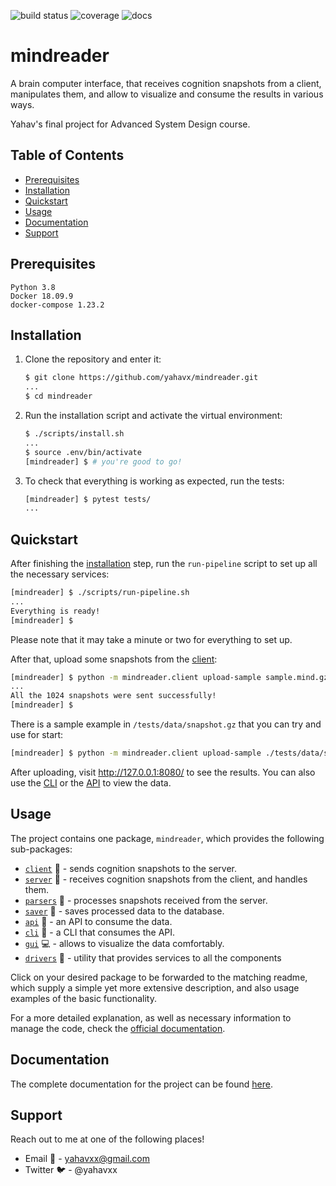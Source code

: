 ![build status](https://travis-ci.org/yahavx/mindreader.svg?branch=master)
![coverage](https://codecov.io/gh/yahavx/mindreader/branch/master/graph/badge.svg)
![docs](https://readthedocs.org/projects/mindreader/badge/?version=latest)

# mindreader

A brain computer interface, that receives cognition snapshots from a client, manipulates them, and allow to
visualize and consume the results in various ways.

Yahav's final project for Advanced System Design course.

## Table of Contents

* [Prerequisites](#prerequisites)
* [Installation](#installation)
* [Quickstart](#quickstart)
* [Usage](#usage)
* [Documentation](#documentation)
* [Support](#support)

## Prerequisites

```
Python 3.8
Docker 18.09.9
docker-compose 1.23.2
```

## Installation

1. Clone the repository and enter it:

    ```sh
    $ git clone https://github.com/yahavx/mindreader.git
    ...
    $ cd mindreader
    ```

2. Run the installation script and activate the virtual environment:

    ```sh
    $ ./scripts/install.sh
    ...
    $ source .env/bin/activate
    [mindreader] $ # you're good to go!
    ```

3. To check that everything is working as expected, run the tests:

    ```sh
    [mindreader] $ pytest tests/
    ...
    ```

## Quickstart
After finishing the [installation](#installation) step, run the `run-pipeline` script to set up all the
necessary services:

```sh
[mindreader] $ ./scripts/run-pipeline.sh
...
Everything is ready!
[mindreader] $
```

Please note that it may take a minute or two for everything to set up.

After that, upload some snapshots from the [client](/mindreader/client/README.md):
```sh
[mindreader] $ python -m mindreader.client upload-sample sample.mind.gz
...
All the 1024 snapshots were sent successfully!
[mindreader] $ 
```

There is a sample example in `/tests/data/snapshot.gz` that you can try and use for start:
```sh
[mindreader] $ python -m mindreader.client upload-sample ./tests/data/snapshot.gz
```

After uploading, visit http://127.0.0.1:8080/ to see the results. You can also use the [CLI](/mindreader/cli/README.md) 
or the [API](/mindreader/api/README.md) to view the data.

## Usage

The project contains one package, `mindreader`, which provides the following sub-packages:
* [`client`](/mindreader/client/README.md) :mega: - sends cognition snapshots to the server.
* [`server`](/mindreader/server/README.md) :calling: - receives cognition snapshots from the client, and handles them.
* [`parsers`](/mindreader/parsers/README.md) :hammer: - processes snapshots received from the server.
* [`saver`](/mindreader/saver/README.md) :key: - saves processed data to the database.
* [`api`](/mindreader/server/README.md) :book: - an API to consume the data.
* [`cli`](/mindreader/cli/README.md) :memo: - a CLI that consumes the API.
* [`gui`](/mindreader/gui/README.md) :computer: - allows to visualize the data comfortably.
* [`drivers`](/mindreader/drivers/README.md) :floppy_disk: - utility that provides services to all the components

Click on your desired package to be forwarded to the matching readme, which supply a simple yet more extensive 
description, and also usage examples of the basic functionality.

For a more detailed explanation, as well as necessary information to manage the code, check the
[official documentation](https://mindreader.readthedocs.io/en/latest/).

## Documentation

The complete documentation for the project can be found [here](https://mindreader.readthedocs.io/en/latest/).

## Support

Reach out to me at one of the following places!
* Email :email: - yahavxx@gmail.com
* Twitter :bird: - @yahavxx
